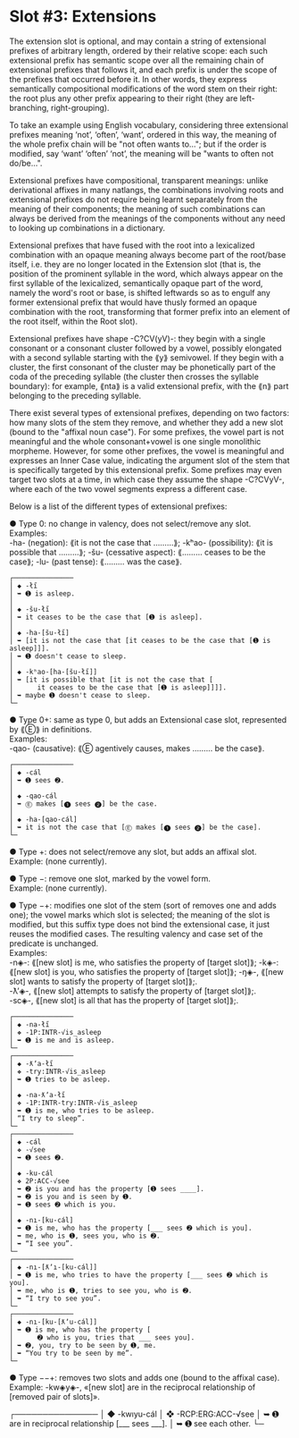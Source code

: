 # Slot #3: Extensions

The extension slot is optional, and may contain a string of extensional prefixes of arbitrary length, ordered by their relative scope: each such extensional prefix has semantic scope over all the remaining chain of extensional prefixes that follows it, and each prefix is under the scope of the prefixes that occurred before it. In other words, they express semantically compositional modifications of the word stem on their right: the root plus any other prefix appearing to their right (they are left-branching, right-grouping).  
  
To take an example using English vocabulary, considering three extensional prefixes meaning ‘not’, ‘often’, ‘want’, ordered in this way, the meaning of the whole prefix chain will be "not often wants to…"; but if the order is modified, say ‘want’ ‘often’ ‘not’, the meaning will be "wants to often not do/be…".  
  
Extensional prefixes have compositional, transparent meanings: unlike derivational affixes in many natlangs, the combinations involving roots and extensional prefixes do not require being learnt separately from the meaning of their components; the meaning of such combinations can always be derived from the meanings of the components without any need to looking up combinations in a dictionary.  
  
Extensional prefixes that have fused with the root into a lexicalized combination with an opaque meaning always become part of the root/base itself, i.e. they are no longer located in the Extension slot (that is, the position of the prominent syllable in the word, which always appear on the first syllable of the lexicalized, semantically opaque part of the word, namely the word's root or base, is shifted leftwards so as to engulf any former extensional prefix that would have thusly formed an opaque combination with the root, transforming that former prefix into an element of the root itself, within the Root slot).  
  
Extensional prefixes have shape -C?CV(yV)-: they begin with a single consonant or a consonant cluster followed by a vowel, possibly elongated with a second syllable starting with the ⟪y⟫ semivowel. If they begin with a cluster, the first consonant of the cluster may be phonetically part of the coda of the preceding syllable (the cluster then crosses the syllable boundary): for example, ⟪nta⟫ is a valid extensional prefix, with the ⟪n⟫ part belonging to the preceding syllable.  
  
There exist several types of extensional prefixes, depending on two factors: how many slots of the stem they remove, and whether they add a new slot (bound to the "affixal noun case"). For some prefixes, the vowel part is not meaningful and the whole consonant+vowel is one single monolithic morpheme. However, for some other prefixes, the vowel is meaningful and expresses an Inner Case value, indicating the argument slot of the stem that is specifically targeted by this extensional prefix. Some prefixes may even target two slots at a time, in which case they assume the shape -C?CVyV-, where each of the two vowel segments express a different case.  
  
Below is a list of the different types of extensional prefixes:  
  
● Type 0: no change in valency, does not select/remove any slot.  
  Examples:  
  -ha- (negation): ⟪it is not the case that ………⟫;
  -kʰao- (possibility): ⟪it is possible that ………⟫;
  -šu- (cessative aspect): ⟪……… ceases to be the case⟫;
  -lu- (past tense): ⟪……… was the case⟫.


```
┌───────────────
│ ◆ -łı̋
│ ➥ ➊ is asleep.
│ 
│ ◆ -šu-łı̋
│ ➥ it ceases to be the case that [➊ is asleep].
│ 
│ ◆ -ha-[šu-łı̋]
│ ➥ [it is not the case that [it ceases to be the case that [➊ is asleep]]].
│ ➥ ➊ doesn't cease to sleep.
│ 
│ ◆ -kʰao-[ha-[šu-łı̋]]
│ ➥ [it is possible that [it is not the case that [
│      it ceases to be the case that [➊ is asleep]]]].
│ ➥ maybe ➊ doesn't cease to sleep.
└─
```

● Type 0+: same as type 0, but adds an Extensional case slot, represented by ⟪Ⓔ⟫ in definitions.  
  Examples:  
  -qao- (causative): ⟪Ⓔ agentively causes, makes ……… be the case⟫.

```
┌───────────────
│ ◆ -cál
│ ➥ ➊ sees ➋.
│ 
│ ◆ -qao-cál
│ ➥ Ⓔ makes [➊ sees ➋] be the case.
│ 
│ ◆ -ha-[qao-cál]
│ ➥ it is not the case that [Ⓔ makes [➊ sees ➋] be the case].
└─
```
  
● Type +: does not select/remove any slot, but adds an affixal slot.  
  Example: (none currently).  
  
● Type −: remove one slot, marked by the vowel form.  
  Example: (none currently).  
  
● Type −+: modifies one slot of the stem (sort of removes one and adds one); the vowel marks which slot is selected; the meaning of the slot is modified, but this suffix type does not bind the extensional case, it just reuses the modified cases. The resulting valency and case set of the predicate is unchanged.  
  Examples:  
  -n◈-: ⟪[new slot] is me, who satisfies the property of [target slot]⟫;
  -k◈-: ⟪[new slot] is you, who satisfies the property of [target slot]⟫;
  -ŋ◈-, ⟪[new slot] wants to satisfy the property of [target slot]⟫;.  
  -ƛʼ◈-, ⟪[new slot] attempts to satisfy the property of [target slot]⟫;.  
  -sc◈-, ⟪[new slot] is all that has the property of [target slot]⟫;.  
  
  
```
┌───────────────
│ ◆ -na-łı̋
│ ❖ -1P:INTR-√is_asleep
│ ➥ ➊ is me and is asleep.
└─
┌───────────────
│ ◆ -ƛʼa-łı̋
│ ❖ -try:INTR-√is_asleep
│ ➥ ➊ tries to be asleep.
│ 
│ ◆ -na-ƛʼa-łı̋
│ ❖ -1P:INTR-try:INTR-√is_asleep
│ ➥ ➊ is me, who tries to be asleep.
│ “I try to sleep”.
└─
┌───────────────
│ ◆ -cál
│ ❖ -√see
│ ➥ ➊ sees ➋.
│ 
│ ◆ -ku-cál
│ ❖ 2P:ACC-√see
│ ➥ ➋ is you and has the property [➊ sees ____].
│ ➥ ➋ is you and is seen by ➊.
│ ➥ ➊ sees ➋ which is you.
│ 
│ ◆ -nı-[ku-cál]
│ ➥ ➊ is me, who has the property [___ sees ➋ which is you].
│ ➥ me, who is ➊, sees you, who is ➋.
│ ➥ “I see you”.
└─
┌───────────────
│ ◆ -nı-[ƛʼı-[ku-cál]]
│ ➥ ➊ is me, who tries to have the property [___ sees ➋ which is you].
│ ➥ me, who is ➊, tries to see you, who is ➋.
│ ➥ “I try to see you”.
└─
┌───────────────
│ ◆ -nı-[ku-[ƛʼu-cál]]
│ ➥ ➊ is me, who has the property [
│      ➋ who is you, tries that ___ sees you].
│ ➥ ➋, you, try to be seen by ➊, me.
│ ➥ “You try to be seen by me”.
└─
```

● Type −−+: removes two slots and adds one (bound to the affixal case).  
  Example: -kw◈y◈-, «[new slot] are in the reciprocal relationship of [removed pair of slots]».   

┌───────────────
│ ◆ -kwıyu-cál
│ ❖ -RCP:ERG:ACC-√see
│ ➥ ➊ are in reciprocal relationship [___ sees ___].
│ ➥ ➊ see each other.
└─
